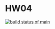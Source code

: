 # HW04

[![build status of main](https://travis-ci.org/ronnie-melao/HW04a.svg?branch=main)](https://travis-ci.org/ronniemelao/HW04a)
